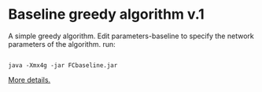 # Baseline greedy algorithm v.1

A simple greedy algorithm. Edit parameters-baseline to specify the network parameters of the algorithm.
run:

```

java -Xmx4g -jar FCbaseline.jar

```

[More details.](https://rodispantelis.github.io/SFC-Embedding/DataCenters)